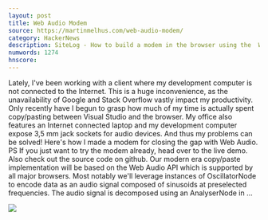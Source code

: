 ```yaml
---
layout: post
title: Web Audio Modem
source: https://martinmelhus.com/web-audio-modem/
category: HackerNews
description: SiteLog - How to build a modem in the browser using the  Web Audio API, allowing data transfer via audio.
numwords: 1274
hnscore: 
---
```


Lately, I've been working with a client where my development computer is not connected to the Internet. This is a huge inconvenience, as the unavailability of Google and Stack Overflow vastly impact my productivity. Only recently have I begun to grasp how much of my time is actually spent copy/pasting between Visual Studio and the browser.  My office also features an Internet connected laptop and my development computer expose 3,5 mm jack sockets for audio devices. And thus my problems can be solved! Here's how I made a modem for closing the gap with Web Audio.  PS If you just want to try the modem already, head over to the live demo. Also check out the source code on github.  Our modern era copy/paste implementation will be based on the Web Audio API which is supported by all major browsers. Most notably we'll leverage instances of OscillatorNode to encode data as an audio signal composed of sinusoids at preselected frequencies. The audio signal is decomposed using an AnalyserNode in ...

![](https://martinmelhus.com/content/images/2017/08/20170823-20170823_114735.jpg)
<!--description-->